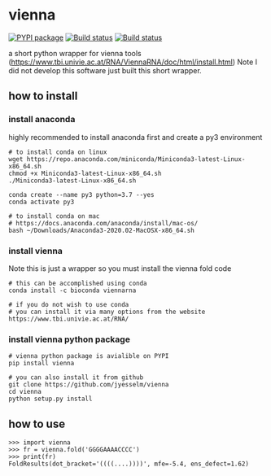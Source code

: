# vienna
[![PYPI package](https://badge.fury.io/py/vienna.png)](http://badge.fury.io/py/vienna)
[![Build status](https://travis-ci.org/jyesselm/vienna.png?branch=main)](https://travis-ci.org/jyesselm/vienna)
[![Build status](https://img.shields.io/badge/code%20style-black-000000.svg)](https://github.com/psf/black)

a short python wrapper for vienna tools (https://www.tbi.univie.ac.at/RNA/ViennaRNA/doc/html/install.html) Note I did not develop this software just built this short wrapper.

## how to install

### install anaconda
highly recommended to install anaconda first and create a py3 environment

```shell
# to install conda on linux
wget https://repo.anaconda.com/miniconda/Miniconda3-latest-Linux-x86_64.sh
chmod +x Miniconda3-latest-Linux-x86_64.sh
./Miniconda3-latest-Linux-x86_64.sh

conda create --name py3 python=3.7 --yes
conda activate py3

# to install conda on mac
# https://docs.anaconda.com/anaconda/install/mac-os/
bash ~/Downloads/Anaconda3-2020.02-MacOSX-x86_64.sh
```
### install vienna

Note this is just a wrapper so you must install the vienna fold code

```shell
# this can be accomplished using conda 
conda install -c bioconda viennarna

# if you do not wish to use conda 
# you can install it via many options from the website 
https://www.tbi.univie.ac.at/RNA/
```

### install vienna python package

```shell
# vienna python package is avialible on PYPI 
pip install vienna

# you can also install it from github 
git clone https://github.com/jyesselm/vienna
cd vienna
python setup.py install 
```

## how to use 

```shell
>>> import vienna 
>>> fr = vienna.fold('GGGGAAAACCCC')
>>> print(fr)
FoldResults(dot_bracket='((((....))))', mfe=-5.4, ens_defect=1.62)
```